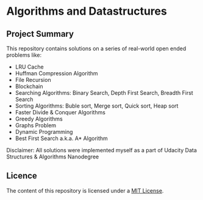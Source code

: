 # Algorithms and Datastructures

## Project Summary
This repository contains solutions on a series of real-world open ended problems like: 
* LRU Cache
* Huffman Compression Algorithm
* File Recursion
* Blockchain
* Searching Algorithms: Binary Search, Depth First Search, Breadth First Search 
* Sorting Algorithms: Buble sort, Merge sort, Quick sort, Heap sort
* Faster Divide & Conquer Algorithms
* Greedy Algorithms
* Graphs Problem
* Dynamic Programming
* Best First Search a.k.a. A* Algorithm

Disclaimer:
All solutions were implemented myself as a part of Udacity Data Structures & Algorithms Nanodegree
 
## Licence
The content of this repository is licensed under a [MIT License](https://github.com/jurayev/algorithms-datastructures-udacity/blob/master/LICENSE).
